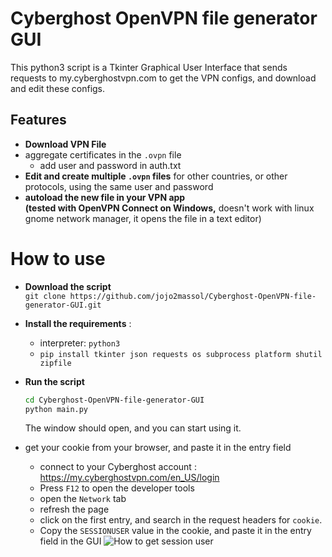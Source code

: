 # Cyberghost OpenVPN file generator GUI
This python3 script is a Tkinter Graphical User Interface that sends requests to my.cyberghostvpn.com to get the VPN configs, and download and edit these configs.

## Features
- **Download VPN File**
- aggregate certificates in the `.ovpn` file
  - add user and password in auth.txt  
- **Edit and create multiple `.ovpn` files** for other countries, or other protocols, using the same user and password
- **autoload the new file in your VPN app  
  (tested with OpenVPN Connect on Windows,**
  doesn't work with linux gnome network manager, it opens the file in a text editor)

# How to use
- **Download the script**  
  `git clone https://github.com/jojo2massol/Cyberghost-OpenVPN-file-generator-GUI.git`
- **Install the requirements** : 
  - interpreter: `python3`  
  - ```pip install tkinter json requests os subprocess platform shutil zipfile```
- **Run the script**  
  ```sh
  cd Cyberghost-OpenVPN-file-generator-GUI
  python main.py
  ```  
  The window should open, and you can start using it.
  
- get your cookie from your browser, and paste it in the entry field
  - connect to your Cyberghost account : https://my.cyberghostvpn.com/en_US/login
  - Press `F12` to open the developer tools
  - open the `Network` tab
  - refresh the page
  - click on the first entry, and search in the request headers for `cookie`. 
  - Copy the `SESSIONUSER` value in the cookie, and paste it in the entry field in the GUI
![How to get session user](https://user-images.githubusercontent.com/54369031/225950343-3e274c03-1fd4-4dd3-b4a6-8c56f03999eb.png)

